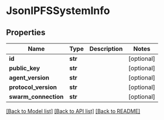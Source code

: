 # JsonIPFSSystemInfo


## Properties
Name | Type | Description | Notes
------------ | ------------- | ------------- | -------------
**id** | **str** |  | [optional] 
**public_key** | **str** |  | [optional] 
**agent_version** | **str** |  | [optional] 
**protocol_version** | **str** |  | [optional] 
**swarm_connection** | **str** |  | [optional] 

[[Back to Model list]](../README.md#documentation-for-models) [[Back to API list]](../README.md#documentation-for-api-endpoints) [[Back to README]](../README.md)


